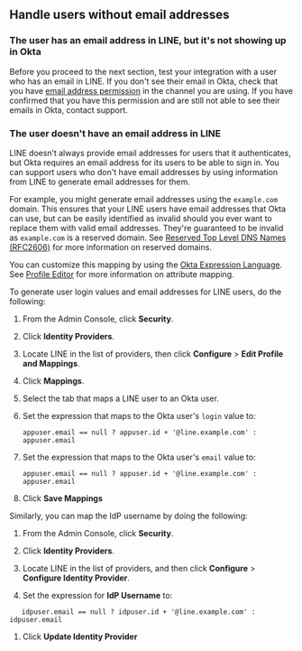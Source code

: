 ## Handle users without email addresses
### The user has an email address in LINE, but it's not showing up in Okta
Before you proceed to the next section, test your integration with a user who has an email in LINE. If you don't see their email in Okta, check that you have [email address permission](https://developers.line.biz/en/docs/line-login/integrate-line-login/#applying-for-email-permission) in the channel you are using. If you have confirmed that you have this permission and are still not able to see their emails in Okta, contact support.

### The user doesn't have an email address in LINE
LINE doesn’t always provide email addresses for users that it authenticates, but Okta requires an email address for its users to be able to sign in. You can support users who don't have email addresses by using information from LINE to generate email addresses for them.

For example, you might generate email addresses using the `example.com` domain. This ensures that your LINE users have email addresses that Okta can use, but can be easily identified as invalid should you ever want to replace them with valid email addresses. They're guaranteed to be invalid as `example.com` is a reserved domain. See [Reserved Top Level DNS Names (RFC2606)](https://datatracker.ietf.org/doc/html/rfc2606) for more information on reserved domains.

You can customize this mapping by using the [Okta Expression Language](/docs/reference/okta-expression-language/). See [Profile Editor](https://help.okta.com/okta_help.htm?id=ext_app_map) for more information on attribute mapping.

To generate user login values and email addresses for LINE users, do the following:

1. From the Admin Console, click **Security**.

1. Click **Identity Providers**.

1. Locate LINE in the list of providers, then click **Configure** > **Edit Profile and Mappings**.

1. Click **Mappings**.

1. Select the tab that maps a LINE user to an Okta user.

1. Set the expression that maps to the Okta user's `login` value to:
   ```
   appuser.email == null ? appuser.id + '@line.example.com' : appuser.email
   ```

1. Set the expression that maps to the Okta user's `email` value to:
   ```
   appuser.email == null ? appuser.id + '@line.example.com' : appuser.email
   ```

1. Click **Save Mappings**

Similarly, you can map the IdP username by doing the following:

1. From the Admin Console, click **Security**.

1. Click **Identity Providers**.

1. Locate LINE in the list of providers, and then click **Configure** > **Configure Identity Provider**.

1. Set the expression for **IdP Username** to: 
```
   idpuser.email == null ? idpuser.id + '@line.example.com' : idpuser.email
```

1. Click **Update Identity Provider**
